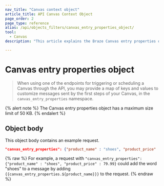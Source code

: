 ```yaml
---
nav_title: "Canvas context object"
article_title: API Canvas Context Object
page_order: 2
page_type: reference
alias: /api/objects_filters/canvas_entry_properties_object/
tool:
  - Canvas
description: "This article explains the Braze Canvas entry properties object."

---
```


# Canvas entry properties object

> When using one of the endpoints for triggering or scheduling a Canvas through the API, you may provide a map of keys and values to customize messages sent by the first steps of your Canvas, in the `canvas_entry_properties` namespace.

{% alert note %}
The Canvas entry properties object has a maximum size limit of 50 KB. 
{% endalert %}

## Object body

This object body contains an example request.

```json
"canvas_entry_properties": {"product_name" : "shoes", "product_price" : 79.99}
```

{% raw %}
For example, a request with `"canvas_entry_properties": {"product_name" : "shoes", "product_price" : 79.99}` could add the word "shoes" to a message by adding ```{{canvas_entry_properties.${product_name}}}``` to the request.
{% endraw %}
